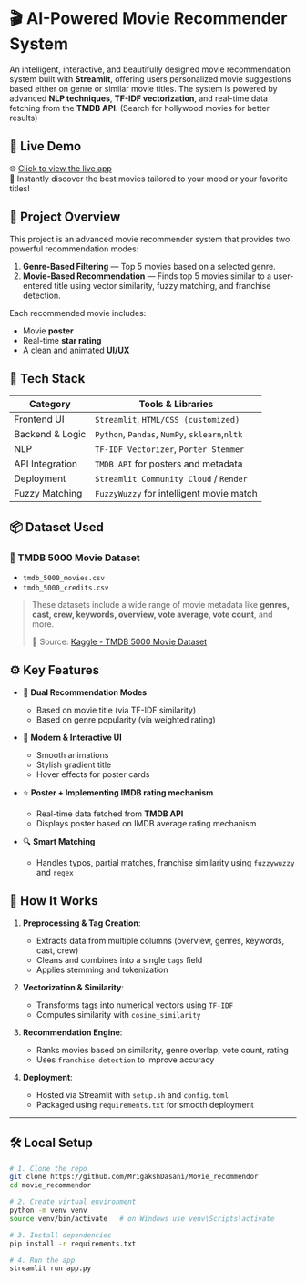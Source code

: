 # 🎬 AI-Powered Movie Recommender System

An intelligent, interactive, and beautifully designed movie recommendation system built with **Streamlit**, offering users personalized movie suggestions based either on genre or similar movie titles. 
The system is powered by advanced **NLP techniques**, **TF-IDF vectorization**, and real-time data fetching from the **TMDB API**.
(Search for hollywood movies for better results)


## 🚀 Live Demo

🌐 [Click to view the live app](https://movierecommendor-mrig.streamlit.app/)  
🎥 Instantly discover the best movies tailored to your mood or your favorite titles!


## 🧠 Project Overview

This project is an advanced movie recommender system that provides two powerful recommendation modes:
1. **Genre-Based Filtering** — Top 5 movies based on a selected genre.
2. **Movie-Based Recommendation** — Finds top 5 movies similar to a user-entered title using vector similarity, fuzzy matching, and franchise detection.

Each recommended movie includes:
- Movie **poster**
- Real-time **star rating**
- A clean and animated **UI/UX**


## 🧰 Tech Stack

| Category           | Tools & Libraries                            |
|--------------------|----------------------------------------------|
| Frontend UI        | `Streamlit`, `HTML/CSS (customized)`         |
| Backend & Logic    | `Python`, `Pandas`, `NumPy`, `sklearn`,`nltk`|
| NLP                | `TF-IDF Vectorizer`, `Porter Stemmer`        |
| API Integration    | `TMDB API` for posters and metadata          |
| Deployment         | `Streamlit Community Cloud` / `Render`       |
| Fuzzy Matching     | `FuzzyWuzzy` for intelligent movie match     |


## 📦 Dataset Used

### 🎥 TMDB 5000 Movie Dataset

- `tmdb_5000_movies.csv`
- `tmdb_5000_credits.csv`

> These datasets include a wide range of movie metadata like **genres, cast, crew, keywords, overview, vote average, vote count**, and more.
> 
> 📍 Source: [Kaggle - TMDB 5000 Movie Dataset](https://www.kaggle.com/datasets/tmdb/tmdb-movie-metadata)


## ⚙️ Key Features

- 🎯 **Dual Recommendation Modes**
  - Based on movie title (via TF-IDF similarity)
  - Based on genre popularity (via weighted rating)
  
- 🎨 **Modern & Interactive UI**
  - Smooth animations
  - Stylish gradient title
  - Hover effects for poster cards

- ⭐ **Poster + Implementing IMDB rating mechanism**
  - Real-time data fetched from **TMDB API**
  - Displays poster based on IMDB average rating mechanism

- 🔍 **Smart Matching**
  - Handles typos, partial matches, franchise similarity using `fuzzywuzzy` and `regex`


## 🧪 How It Works

1. **Preprocessing & Tag Creation**:
   - Extracts data from multiple columns (overview, genres, keywords, cast, crew)
   - Cleans and combines into a single `tags` field
   - Applies stemming and tokenization

2. **Vectorization & Similarity**:
   - Transforms tags into numerical vectors using `TF-IDF`
   - Computes similarity with `cosine_similarity`

3. **Recommendation Engine**:
   - Ranks movies based on similarity, genre overlap, vote count, rating
   - Uses `franchise detection` to improve accuracy

4. **Deployment**:
   - Hosted via Streamlit with `setup.sh` and `config.toml`
   - Packaged using `requirements.txt` for smooth deployment

---

## 🛠 Local Setup

```bash
# 1. Clone the repo
git clone https://github.com/MrigakshDasani/Movie_recommendor
cd movie_recommendor

# 2. Create virtual environment
python -m venv venv
source venv/bin/activate   # on Windows use venv\Scripts\activate

# 3. Install dependencies
pip install -r requirements.txt

# 4. Run the app
streamlit run app.py
